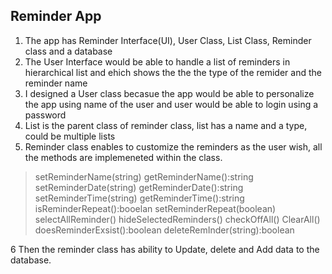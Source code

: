 ## Reminder App

1. The app has Reminder Interface(UI), User Class, List Class, Reminder 
class and a database
2. The User Interface would be able to handle a list of reminders in 
hierarchical list and ehich shows the the the type of the remider and 
the reminder name
3. I designed a User class becasue the app would be able to personalize 
the app using name of the user and user would be able to login using a 
password
4. List is the parent class of reminder class, list has a name and a 
type, could be multiple lists
4. Reminder class enables to customize the reminders as the user wish, 
all the methods are implemeneted within the class.

>setReminderName(string)
 > getReminderName():string
> setReminderDate(string)
>getReminderDate():string
>setReminderTime(string)
>getReminderTime():string
>isReminderRepeat():booelan
>setReminderRepeat(boolean)
>selectAllReminder()
>hideSelectedReminders()
>checkOffAll()
>ClearAll()
>doesReminderExsist():boolean
>deleteRemInder(string):boolean

6 Then the reminder class has ability to Update, delete and Add data to 
the database.
